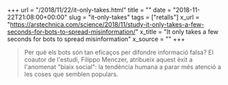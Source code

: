 +++
url = "/2018/11/22/it-only-takes.html"
title = ""
date = "2018-11-22T21:08:00+00:00"
slug = "it-only-takes"
tags = ["retalls"]
x_url = "https://arstechnica.com/science/2018/11/study-it-only-takes-a-few-seconds-for-bots-to-spread-misinformation/"
x_title = "It only takes a few seconds for bots to spread misinformation"
x_source = ""
+++


> Per què els bots són tan eficaços per difondre informació falsa? El coautor de l'estudi, Filippo Menczer, atribueix aquest èxit a l'anomenat "biaix social": la tendència humana a parar més atenció a les coses que semblen populars.
